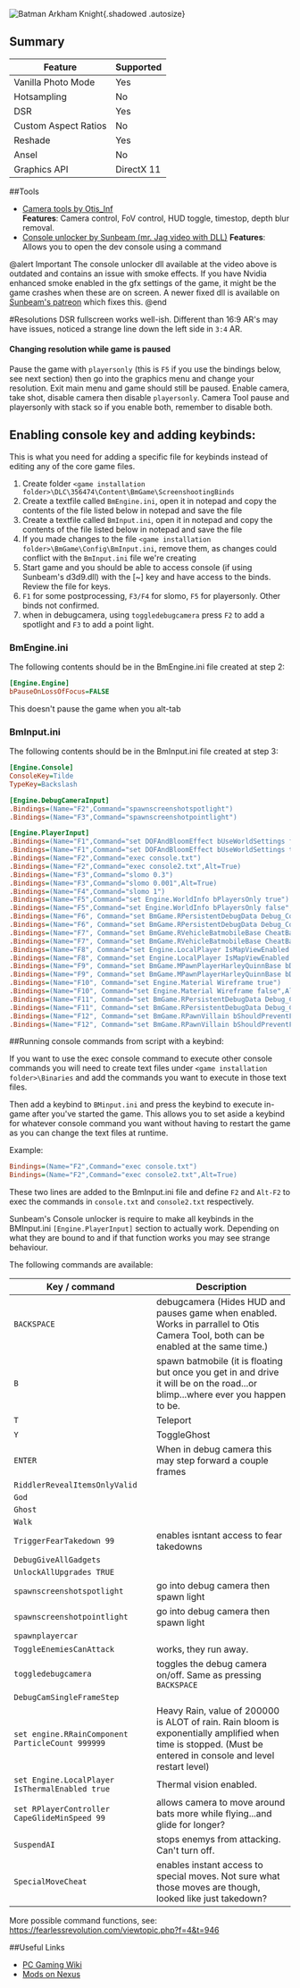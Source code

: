 ![Batman Arkham Knight](Images\batman_ak_header.png "Shot by Otis_Inf"){.shadowed .autosize}

## Summary

Feature | Supported
--|--
Vanilla Photo Mode | Yes
Hotsampling | No
DSR | Yes
Custom Aspect Ratios | No
Reshade | Yes
Ansel | No
Graphics API | DirectX 11

##Tools
* [Camera tools by Otis_Inf](https://patreon.com/Otis_Inf)  
**Features**: Camera control, FoV control, HUD toggle, timestop, depth blur removal.
* [Console unlocker by Sunbeam (mr. Jag video with DLL)](https://www.youtube.com/watch?v=NcvzZl5vXng)
**Features**: Allows you to open the dev console using a command

@alert Important
The console unlocker dll available at the video above is outdated and contains an issue with smoke effects. If you have Nvidia enhanced smoke enabled in the gfx 
settings of the game, it might be the game crashes when these are on screen. A newer fixed dll is available on 
[Sunbeam's patreon](https://www.patreon.com/sunbeam906) which fixes this.
@end

#Resolutions
DSR fullscreen works well-ish. Different than 16:9 AR's may have issues, noticed a strange line down the left side in `3:4` AR.

#### Changing resolution while game is paused
Pause the game with `playersonly` (this is `F5` if you use the bindings below, see next section) then go into the graphics menu and change your resolution. 
Exit main menu and game should still be paused. Enable camera, take shot, disable camera then disable `playersonly`. Camera Tool 
pause and playersonly with stack so if you enable both, remember to disable both.

## Enabling console key and adding keybinds:
This is what you need for adding a specific file for keybinds instead of editing any of the core game files. 

1. Create folder `<game installation folder>\DLC\356474\Content\BmGame\ScreenshootingBinds`
2. Create a textfile called `BmEngine.ini`, open it in notepad and copy the contents of the file listed below in notepad and save the file
3. Create a textfile called `BmInput.ini`, open it in notepad and copy the contents of the file listed below in notepad and save the file
4. If you made changes to the file `<game installation folder>\BmGame\Config\BmInput.ini`, remove them, as changes could conflict with the `BmInput.ini` file
we're creating
5. Start game and you should be able to access console (if using Sunbeam's d3d9.dll) with the [~] key and have access to the binds. Review the file for keys.
6. `F1` for some postprocessing, `F3/F4` for slomo, `F5` for playersonly. Other binds not confirmed.
7. when in debugcamera, using `toggledebugcamera` press `F2` to add a spotlight and `F3` to add a point light.

### BmEngine.ini
The following contents should be in the BmEngine.ini file created at step 2:

```ini
[Engine.Engine]
bPauseOnLossOfFocus=FALSE
```

This doesn't pause the game when you alt-tab

### BmInput.ini
The following contents should be in the BmInput.ini file created at step 3:

```ini
[Engine.Console]
ConsoleKey=Tilde
TypeKey=Backslash

[Engine.DebugCameraInput]
.Bindings=(Name="F2",Command="spawnscreenshotspotlight")
.Bindings=(Name="F3",Command="spawnscreenshotpointlight")

[Engine.PlayerInput]
.Bindings=(Name="F1",Command="set DOFAndBloomEffect bUseWorldSettings false",Alt=False)
.Bindings=(Name="F1",Command="set DOFAndBloomEffect bUseWorldSettings true",Alt=True)
.Bindings=(Name="F2",Command="exec console.txt")
.Bindings=(Name="F2",Command="exec console2.txt",Alt=True)
.Bindings=(Name="F3",Command="slomo 0.3")
.Bindings=(Name="F3",Command="slomo 0.001",Alt=True)
.Bindings=(Name="F4",Command="slomo 1")
.Bindings=(Name="F5",Command="set Engine.WorldInfo bPlayersOnly true")
.Bindings=(Name="F5",Command="set Engine.WorldInfo bPlayersOnly false",Alt=True)
.Bindings=(Name="F6", Command="set BmGame.RPersistentDebugData Debug_Combat_DisableStrikeTrails true | set BmGame.RPersistentDebugData Debug_Combat_DisableStunStars true | set BmGame.RPersistentDebugData Debug_Combat_DisableImpactVFX 1 | set BmGame.RVehicleBatmobileBase SatNavChallengeActive 0")
.Bindings=(Name="F6", Command="set BmGame.RPersistentDebugData Debug_Combat_DisableStrikeTrails false | set BmGame.RPersistentDebugData Debug_Combat_DisableStunStars false | set BmGame.RPersistentDebugData Debug_Combat_DisableImpactVFX 0 | set BmGame.RVehicleBatmobileBase SatNavChallengeActive 1",Alt=True)
.Bindings=(Name="F7", Command="set BmGame.RVehicleBatmobileBase CheatBatmobilePower 1")
.Bindings=(Name="F7", Command="set BmGame.RVehicleBatmobileBase CheatBatmobilePower 0",Alt=True)
.Bindings=(Name="F8", Command="set Engine.LocalPlayer IsMapViewEnabled true")
.Bindings=(Name="F8", Command="set Engine.LocalPlayer IsMapViewEnabled false",Alt=True)
.Bindings=(Name="F9", Command="set BmGame.MPawnPlayerHarleyQuinnBase bDebugHarleyMayhemMode 1")
.Bindings=(Name="F9", Command="set BmGame.MPawnPlayerHarleyQuinnBase bDebugHarleyMayhemMode 0",Alt=True)
.Bindings=(Name="F10", Command="set Engine.Material Wireframe true")
.Bindings=(Name="F10", Command="set Engine.Material Wireframe false",Alt=True)
.Bindings=(Name="F11", Command="set BmGame.RPersistentDebugData Debug_Combat_CanAlwaysTakedown 1")
.Bindings=(Name="F11", Command="set BmGame.RPersistentDebugData Debug_Combat_CanAlwaysTakedown 0",Alt=True)
.Bindings=(Name="F12", Command="set BmGame.RPawnVillain bShouldPreventFinalBlowCam 0")
.Bindings=(Name="F12", Command="set BmGame.RPawnVillain bShouldPreventFinalBlowCam 1",Alt=True)
```

##Running console commands from script with a keybind:

If you want to use the exec console command to execute other console commands you will need to create text files under 
`<game installation folder>\Binaries` and add the commands you want to execute in those text files. 

Then add a keybind to `BMinput.ini` and press the keybind to execute in-game after you've started the game. 
This allows you to set aside a keybind for whatever console command you want without having to restart the game as you can change the text files
at runtime.

Example:
```ini
Bindings=(Name="F2",Command="exec console.txt")
Bindings=(Name="F2",Command="exec console2.txt",Alt=True)
```
These two lines are added to the BmInput.ini file and define `F2` and `Alt-F2` to exec the commands in `console.txt` and `console2.txt` respectively.

Sunbeam's Console unlocker is require to make all keybinds in the BMInput.ini `[Engine.PlayerInput]` section to actually work. Depending on what they 
are bound to and if that function works you may see strange behaviour.

The following commands are available:

Key / command | Description
--|--
`BACKSPACE` | debugcamera (Hides HUD and pauses game when enabled. Works in parrallel to Otis Camera Tool, both can be enabled at the same time.)
`B` |  spawn batmobile (it is floating but once you get in and drive it will be on the road...or blimp...where ever you happen to be.
`T` |  Teleport
`Y` |  ToggleGhost
`ENTER` |  When in debug camera this may step forward a couple frames
`RiddlerRevealItemsOnlyValid` | 
`God` | 
`Ghost` | 
`Walk` | 
`TriggerFearTakedown 99` |  enables isntant access to fear takedowns
`DebugGiveAllGadgets` | 
`UnlockAllUpgrades TRUE` | 
`spawnscreenshotspotlight` | go into debug camera then spawn light
`spawnscreenshotpointlight` |  go into debug camera then spawn light 
`spawnplayercar` | 
`ToggleEnemiesCanAttack` |  works, they run away.
`toggledebugcamera` | toggles the debug camera on/off. Same as pressing `BACKSPACE`
`DebugCamSingleFrameStep` | 
`set engine.RRainComponent ParticleCount 999999` |  Heavy Rain, value of 200000 is ALOT of rain. Rain bloom is exponentially amplified when time is stopped. (Must be entered in console and level restart level)
`set Engine.LocalPlayer IsThermalEnabled true` | Thermal vision enabled.
`set RPlayerController CapeGlideMinSpeed 99` |  allows camera to move around bats more while flying...and glide for longer?
`SuspendAI` | stops enemys from attacking. Can't turn off.
`SpecialMoveCheat` | enables instant access to special moves. Not sure what those moves are though, looked like just takedown?

More possible command functions, see: <https://fearlessrevolution.com/viewtopic.php?f=4&t=946>

##Useful Links

* [PC Gaming Wiki](https://pcgamingwiki.com/wiki/Batman:_Arkham_Knight)
* [Mods on Nexus](https://www.nexusmods.com/batmanarkhamknight)